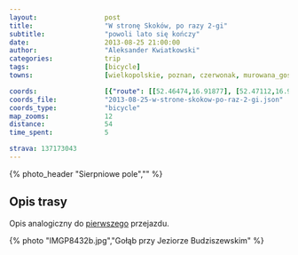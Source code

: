 ```yaml
---
layout:                 post
title:                  "W stronę Skoków, po razy 2-gi"
subtitle:               "powoli lato się kończy"
date:                   2013-08-25 21:00:00
author:                 "Aleksander Kwiatkowski"
categories:             trip
tags:                   [bicycle]
towns:                  [wielkopolskie, poznan, czerwonak, murowana_goslina, skoki]

coords:                 [{"route": [[52.46474,16.91877], [52.47112,16.96598], [52.48105,16.96924], [52.50373,16.95774], [52.53047,16.94452], [52.54217,16.94572], [52.54039,16.95499], [52.54164,16.96589], [52.57660,16.96014], [52.58365,16.97182], [52.63670,16.94564], [52.65581,16.95834], [52.66290,17.05748], [52.69469,17.07052], [52.71393,17.09498], [52.70691,17.10906], [52.68517,17.14631], [52.67211,17.15343], [52.67450,17.16176]], "type": "bicycle"}]
coords_file:            "2013-08-25-w-strone-skokow-po-raz-2-gi.json"
coords_type:            "bicycle"
map_zooms:              12
distance:               54
time_spent:             5

strava: 137173043
---
```


{% photo_header "Sierpniowe pole","" %}

Opis trasy
----------

Opis analogiczny do [pierwszego](/trip/2013/08/04/w-strone-skokow-po-raz-1-szy/) przejazdu.

{% photo "IMGP8432b.jpg","Gołąb przy Jeziorze Budziszewskim" %}
